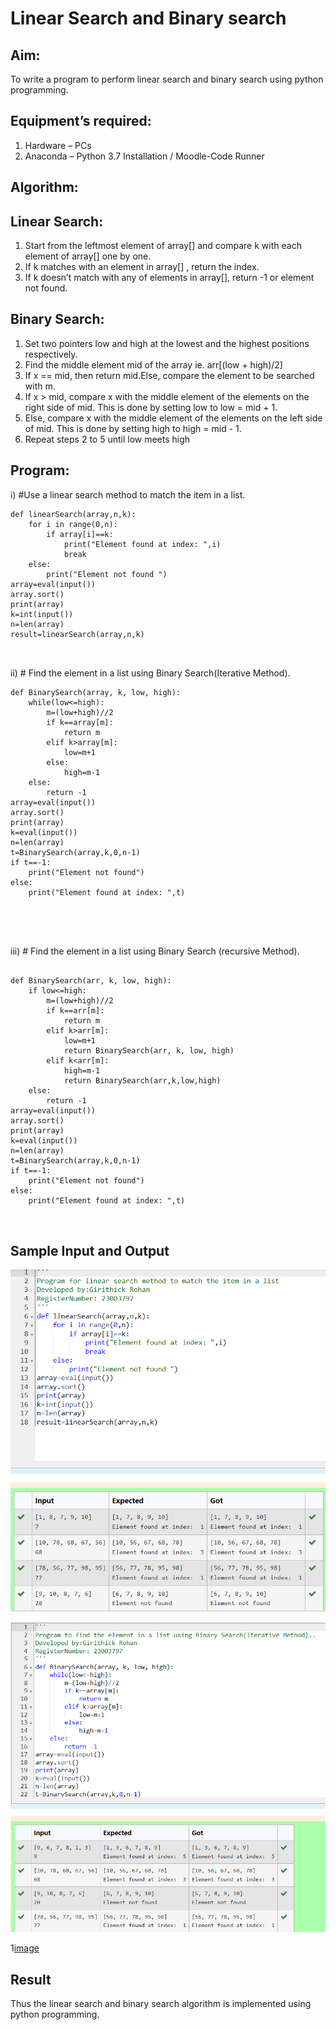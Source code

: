 # Linear Search and Binary search
## Aim:
To write a program to perform linear search and binary search using python programming.
## Equipment’s required:
1.	Hardware – PCs
2.	Anaconda – Python 3.7 Installation / Moodle-Code Runner
## Algorithm:
## Linear Search:
1.	Start from the leftmost element of array[] and compare k with each element of array[] one by one.
2.	If k matches with an element in array[] , return the index.
3.	If k doesn’t match with any of elements in array[], return -1 or element not found.
## Binary Search:
1.	Set two pointers low and high at the lowest and the highest positions respectively.
2.	Find the middle element mid of the array ie. arr[(low + high)/2]
3.	If x == mid, then return mid.Else, compare the element to be searched with m.
4.	If x > mid, compare x with the middle element of the elements on the right side of mid. This is done by setting low to low = mid + 1.
5.	Else, compare x with the middle element of the elements on the left side of mid. This is done by setting high to high = mid - 1.
6.	Repeat steps 2 to 5 until low meets high
## Program:
i)	#Use a linear search method to match the item in a list.
```
def linearSearch(array,n,k):
    for i in range(0,n):
        if array[i]==k:
            print("Element found at index: ",i)
            break
    else:
        print("Element not found ")
array=eval(input())
array.sort()
print(array)
k=int(input())
n=len(array)
result=linearSearch(array,n,k)



```
ii)	# Find the element in a list using Binary Search(Iterative Method).
```
def BinarySearch(array, k, low, high):
    while(low<=high):
        m=(low+high)//2
        if k==array[m]:
            return m
        elif k>array[m]:
            low=m+1
        else:
            high=m-1
    else:
        return -1
array=eval(input())
array.sort()
print(array)
k=eval(input())
n=len(array)
t=BinarySearch(array,k,0,n-1)
if t==-1:
    print("Element not found")
else:
    print("Element found at index: ",t)





```
iii)	# Find the element in a list using Binary Search (recursive Method).
```

def BinarySearch(arr, k, low, high):
    if low<=high:
        m=(low+high)//2
        if k==arr[m]:
            return m
        elif k>arr[m]:
            low=m+1
            return BinarySearch(arr, k, low, high)
        elif k<arr[m]:
            high=m-1
            return BinarySearch(arr,k,low,high)
    else:
        return -1
array=eval(input())
array.sort()
print(array)
k=eval(input())
n=len(array)
t=BinarySearch(array,k,0,n-1)
if t==-1:
    print("Element not found")
else:
    print("Element found at index: ",t)



```
## Sample Input and Output

![image](https://raw.githubusercontent.com/Girithickrohan/Search-Algorithm/main/Out1.png)

![image](https://raw.githubusercontent.com/Girithickrohan/Search-Algorithm/main/Out2.png)

1[image](https://raw.githubusercontent.com/Girithickrohan/Search-Algorithm/main/Out3.png)


## Result
Thus the linear search and binary search algorithm is implemented using python programming.
